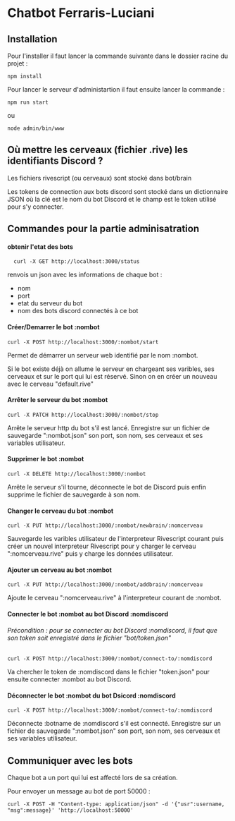 # Chatbot Ferraris-Luciani

## Installation
Pour l'installer il faut lancer la commande suivante dans le dossier racine du projet :

    npm install
    
Pour lancer le serveur d'administartion il faut ensuite lancer la commande :

    npm run start
    
ou

    node admin/bin/www
    
## Où mettre les cerveaux (fichier .rive) les identifiants Discord ?
Les fichiers rivescript (ou cerveaux) sont stocké dans bot/brain

Les tokens de connection aux bots discord sont stocké dans un dictionnaire JSON
où la clé est le nom du bot Discord et le champ est le token utilisé pour s'y connecter.

## Commandes pour la partie adminisatration

#### obtenir l'etat des bots

      curl -X GET http://localhost:3000/status
      
renvois un json avec les informations de chaque bot : 
* nom 
* port
* etat du serveur du bot
* nom des bots discord connectés à ce bot
                                                      

#### Créer/Demarrer le bot :nombot 

    curl -X POST http://localhost:3000/:nombot/start
    
Permet de démarrer un serveur web identifié par le nom :nombot.

Si le bot existe déjà on allume le serveur en chargeant ses varibles, ses cerveaux et sur le port qui lui est réservé.
Sinon on en créer un nouveau avec le cerveau "default.rive"

#### Arrêter le serveur du bot :nombot
    
    curl -X PATCH http://localhost:3000/:nombot/stop
      
Arrête le serveur http du bot s'il est lancé. Enregistre sur un fichier de sauvegarde ":nombot.json"
son port, son nom, ses cerveaux et ses variables utilisateur.

#### Supprimer le bot :nombot

    curl -X DELETE http://localhost:3000/:nombot
    
Arrête le serveur s'il tourne, déconnecte le bot de Discord puis enfin supprime le fichier de sauvegarde à son nom.

#### Changer le cerveau du bot :nombot

    curl -X PUT http://localhost:3000/:nombot/newbrain/:nomcerveau
    
Sauvegarde les varibles utilisateur de l'interpreteur Rivescript courant puis créer un nouvel
interpreteur Rivescript pour y charger le cerveau ":nomcerveau.rive" puis y charge les données utilisateur.

#### Ajouter un cerveau au bot :nombot

    curl -X PUT http://localhost:3000/:nombot/addbrain/:nomcerveau

Ajoute le cerveau ":nomcerveau.rive" à l'interpreteur courant de :nombot.

#### Connecter le bot :nombot au bot Discord :nomdiscord

###### Précondition : pour se connecter au bot Discord :nomdiscord, il faut que son token soit enregistré dans le fichier "bot/token.json"

    curl -X POST http://localhost:3000/:nombot/connect-to/:nomdiscord
    
Va chercher le token de :nomdiscord dans le fichier "token.json" pour ensuite connecter :nombot au bot Discord.

#### Déconnecter le bot :nombot du bot Dsicord :nomdiscord

    curl -X POST http://localhost:3000/:nombot/connect-to/:nomdiscord
    
 Déconnecte :botname de :nomdiscord s'il est connecté. Enregistre sur un fichier de sauvegarde ":nombot.json"
 son port, son nom, ses cerveaux et ses variables utilisateur.
 
 ## Communiquer avec les bots
 Chaque bot a un port qui lui est affecté lors de sa création.
 
 Pour envoyer un message au bot de port 50000 :
 
    curl -X POST -H "Content-type: application/json" -d '{"usr":username, "msg":message}' 'http://localhost:50000'